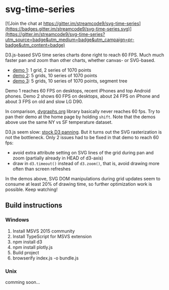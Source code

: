 # svg-time-series

[![Join the chat at https://gitter.im/streamcode9/svg-time-series](https://badges.gitter.im/streamcode9/svg-time-series.svg)](https://gitter.im/streamcode9/svg-time-series?utm_source=badge&utm_medium=badge&utm_campaign=pr-badge&utm_content=badge)

D3.js-based SVG time series charts done right to reach 60 FPS. Much much faster pan and zoom than other charts, whether canvas- or SVG-based.

- [demo 1][d1]: 1 grid, 2 series of 1070 points
- [demo 2][d2]: 5 grids, 10 series of 1070 points
- [demo 3][d3]: 5 grids, 10 series of 1070 points, segment tree


Demo 1 reaches 60 FPS on desktops, recent iPhones and top Android phones.
Demo 2 shows 60 FPS on desktops, about 24 FPS on iPhone and about 3 FPS on old and slow LG D90.

In comparison, [dygraphs.org](http://dygraphs.org) library basically never reaches 60 fps. Try to pan their demo at the home page by holding `shift`. Note that the demos above use the same NY vs SF temperature dataset.

D3.js seem slow: [stock D3 panning][d3stock]. But it turns out the SVG rasterization is not the bottleneck. Only 2 issues had to be fixed in that demo to reach 60 fps:

- avoid extra attribute setting on SVG lines of the grid during pan and zoom (partially already in HEAD of d3-axis)
- draw in `d3.timeout()` instead of `d3.zoom()`, that is, avoid drawing more often than screen refreshes

In the demos above, SVG DOM manipulations during grid updates seem to consume at least 20% of drawing time, so further optimization
work is possible. Keep watching!

[d1]: http://bl.ocks.org/nponeccop/raw/69aacea9121e7a181ba72096f08724f4/
[d2]: http://bl.ocks.org/nponeccop/raw/6952ca1658cd7a61c7bbefab2596c7b8/
[d3]: https://bl.ocks.org/streamcode9/raw/f9b82b0eb507c91a8b416ec8b4e8e68e/

[d3stock]: http://bl.ocks.org/mbostock/db6b4335bf1662b413e7968910104f0f

## Build instructions
### Windows
1. Install MSVS 2015 community
2. Install TypeScript for MSVS extension
3. npm install d3
4. npm install plotly.js
4. Build project
5. browserify index.js -o bundle.js

### Unix
comming soon...
